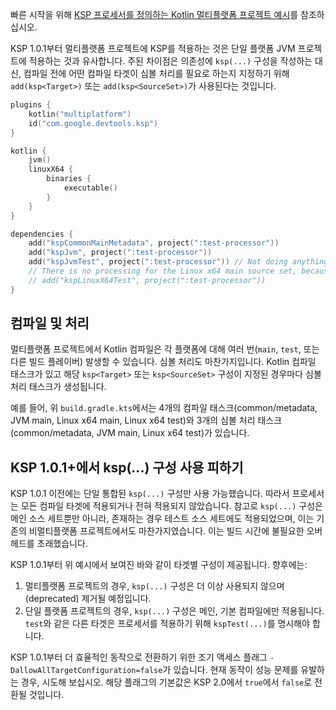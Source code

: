 [//]: # (title: Kotlin Multiplatform과 KSP)

빠른 시작을 위해 [KSP 프로세서를 정의하는 Kotlin 멀티플랫폼 프로젝트 예시](https://github.com/google/ksp/tree/main/examples/multiplatform)를 참조하십시오.

KSP 1.0.1부터 멀티플랫폼 프로젝트에 KSP를 적용하는 것은 단일 플랫폼 JVM 프로젝트에 적용하는 것과 유사합니다. 주된 차이점은 의존성에 `ksp(...)` 구성을 작성하는 대신, 컴파일 전에 어떤 컴파일 타겟이 심볼 처리를 필요로 하는지 지정하기 위해 `add(ksp<Target>)` 또는 `add(ksp<SourceSet>)`가 사용된다는 것입니다.

```kotlin
plugins {
    kotlin("multiplatform")
    id("com.google.devtools.ksp")
}

kotlin {
    jvm()
    linuxX64 {
        binaries {
            executable()
        }
    }
}

dependencies {
    add("kspCommonMainMetadata", project(":test-processor"))
    add("kspJvm", project(":test-processor"))
    add("kspJvmTest", project(":test-processor")) // Not doing anything because there's no test source set for JVM
    // There is no processing for the Linux x64 main source set, because kspLinuxX64 isn't specified
    // add("kspLinuxX64Test", project(":test-processor"))
}
```

## 컴파일 및 처리

멀티플랫폼 프로젝트에서 Kotlin 컴파일은 각 플랫폼에 대해 여러 번(`main`, `test`, 또는 다른 빌드 플레이버) 발생할 수 있습니다. 심볼 처리도 마찬가지입니다. Kotlin 컴파일 태스크가 있고 해당 `ksp<Target>` 또는 `ksp<SourceSet>` 구성이 지정된 경우마다 심볼 처리 태스크가 생성됩니다.

예를 들어, 위 `build.gradle.kts`에서는 4개의 컴파일 태스크(common/metadata, JVM main, Linux x64 main, Linux x64 test)와 3개의 심볼 처리 태스크(common/metadata, JVM main, Linux x64 test)가 있습니다.

## KSP 1.0.1+에서 ksp(...) 구성 사용 피하기

KSP 1.0.1 이전에는 단일 통합된 `ksp(...)` 구성만 사용 가능했습니다. 따라서 프로세서는 모든 컴파일 타겟에 적용되거나 전혀 적용되지 않았습니다. 참고로 `ksp(...)` 구성은 메인 소스 세트뿐만 아니라, 존재하는 경우 테스트 소스 세트에도 적용되었으며, 이는 기존의 비멀티플랫폼 프로젝트에서도 마찬가지였습니다. 이는 빌드 시간에 불필요한 오버헤드를 초래했습니다.

KSP 1.0.1부터 위 예시에서 보여진 바와 같이 타겟별 구성이 제공됩니다. 향후에는:
1. 멀티플랫폼 프로젝트의 경우, `ksp(...)` 구성은 더 이상 사용되지 않으며(deprecated) 제거될 예정입니다.
2. 단일 플랫폼 프로젝트의 경우, `ksp(...)` 구성은 메인, 기본 컴파일에만 적용됩니다. `test`와 같은 다른 타겟은 프로세서를 적용하기 위해 `kspTest(...)`를 명시해야 합니다.

KSP 1.0.1부터 더 효율적인 동작으로 전환하기 위한 조기 액세스 플래그 `-DallowAllTargetConfiguration=false`가 있습니다. 현재 동작이 성능 문제를 유발하는 경우, 시도해 보십시오. 해당 플래그의 기본값은 KSP 2.0에서 `true`에서 `false`로 전환될 것입니다.